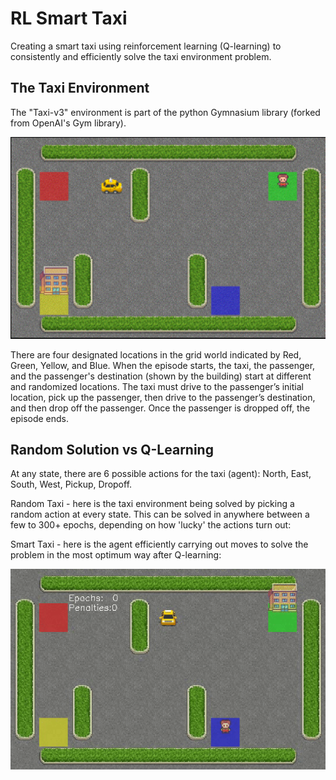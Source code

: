 # RL Smart Taxi

Creating a smart taxi using reinforcement learning (Q-learning) to consistently and efficiently solve the taxi environment problem.


## The Taxi Environment

The "Taxi-v3" environment is part of the python Gymnasium library (forked from OpenAI's Gym library). 

<img src="images/taxi_env.png" width="700" />

There are four designated locations in the grid world indicated by Red, Green, Yellow, and Blue. When the episode starts, the taxi, the passenger, and the passenger's destination (shown by the building) start at different and randomized locations. The taxi must drive to the passenger’s initial location, pick up the passenger, then drive to the passenger’s destination, and then drop off the passenger. Once the passenger is dropped off, the episode ends. 

## Random Solution vs Q-Learning

At any state, there are 6 possible actions for the taxi (agent): North, East, South, West, Pickup, Dropoff.

Random Taxi - here is the taxi environment being solved by picking a random action at every state. This can be solved in anywhere between a few to 300+ epochs, depending on how 'lucky' the actions turn out:


Smart Taxi - here is the agent efficiently carrying out moves to solve the problem in the most optimum way after Q-learning:

<img src="https://github.com/AdithyaR7/RL-Smart-Taxi/blob/main/taxi_sol_vids/smart_taxi.gif" width="700" />

<!--
<a href="https://www.youtube.com/watch?v=3sxugf6BZaI">
    <img src="https://img.youtube.com/vi/3sxugf6BZaI/0.jpg" width="320">
</a>

<video src="taxi_sol_vids/smart_taxi.mp4" width="700" />
-->
